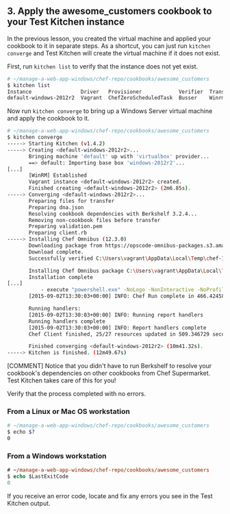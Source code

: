 ## 3. Apply the awesome_customers cookbook to your Test Kitchen instance

In the previous lesson, you created the virtual machine and applied your cookbook to it in separate steps. As a shortcut, you can just run `kitchen converge` and Test Kitchen will create the virtual machine if it does not exist.

First, run `kitchen list` to verify that the instance does not yet exist.

```bash
# ~/manage-a-web-app-windows/chef-repo/cookbooks/awesome_customers
$ kitchen list
Instance                Driver   Provisioner            Verifier  Transport  Last Action
default-windows-2012r2  Vagrant  ChefZeroScheduledTask  Busser    Winrm      <Not Created>
```

Now run `kitchen converge` to bring up a Windows Server virtual machine and apply the cookbook to it.

```bash
# ~/manage-a-web-app-windows/chef-repo/cookbooks/awesome_customers
$ kitchen converge
-----> Starting Kitchen (v1.4.2)
-----> Creating <default-windows-2012r2>...
       Bringing machine 'default' up with 'virtualbox' provider...
       ==> default: Importing base box 'windows-2012r2'...
[...]
       [WinRM] Established
       Vagrant instance <default-windows-2012r2> created.
       Finished creating <default-windows-2012r2> (2m6.85s).
-----> Converging <default-windows-2012r2>...
       Preparing files for transfer
       Preparing dna.json
       Resolving cookbook dependencies with Berkshelf 3.2.4...
       Removing non-cookbook files before transfer
       Preparing validation.pem
       Preparing client.rb
-----> Installing Chef Omnibus (12.3.0)
       Downloading package from https://opscode-omnibus-packages.s3.amazonaws.com/windows/2008r2/x86_64/chef-client-12.3.0-1.msi
       Download complete.
       Successfully verified C:\Users\vagrant\AppData\Local\Temp\chef-12.3.0.msi

       Installing Chef Omnibus package C:\Users\vagrant\AppData\Local\Temp\chef-12.3.0.msi
       Installation complete
[...]
           - execute "powershell.exe" -NoLogo -NonInteractive -NoProfile -ExecutionPolicy Unrestricted -InputFormat None -File "C:/Users/vagrant/AppData/Local/Temp/chef-script20150902-2336-ys937m.ps1"
       [2015-09-02T13:30:03+00:00] INFO: Chef Run complete in 466.424582 seconds

       Running handlers:
       [2015-09-02T13:30:03+00:00] INFO: Running report handlers
       Running handlers complete
       [2015-09-02T13:30:03+00:00] INFO: Report handlers complete
       Chef Client finished, 25/27 resources updated in 509.346729 seconds

       Finished converging <default-windows-2012r2> (10m41.32s).
-----> Kitchen is finished. (12m49.67s)
```

[COMMENT] Notice that you didn't have to run Berkshelf to resolve your cookbook's dependencies on other cookbooks from Chef Supermarket. Test Kitchen takes care of this for you!

Verify that the process completed with no errors.

### From a Linux or Mac OS workstation

```bash
# ~/manage-a-web-app-windows/chef-repo/cookbooks/awesome_customers
$ echo $?
0
```

### From a Windows workstation

```ps
# ~/manage-a-web-app-windows/chef-repo/cookbooks/awesome_customers
$ echo $LastExitCode
0
```

If you receive an error code, locate and fix any errors you see in the Test Kitchen output.
